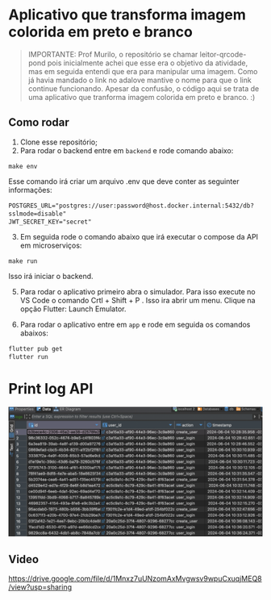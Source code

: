 # Aplicativo que transforma imagem colorida em preto e branco 

> IMPORTANTE: Prof Murilo, o repositório se chamar leitor-qrcode-pond pois inicialmente achei que esse era o objetivo da atividade, mas em seguida entendi que era para manipular uma imagem. Como já havia mandado o link no adalove mantive o nome para que o link continue funcionando. Apesar da confusão, o código aqui se trata de uma aplicativo que tranforma imagem colorida em preto e branco. :) 

## Como rodar

1. Clone esse repositório;
2. Para rodar o backend entre em `backend` e rode comando abaixo:

```
make env
```
Esse comando irá criar um arquivo .env que deve conter as seguinter informações:

```
POSTGRES_URL="postgres://user:password@host.docker.internal:5432/db?sslmode=disable"
JWT_SECRET_KEY="secret"
```
3. Em seguida rode o comando abaixo que irá executar o compose da API em microserviços:
```
make run
```
Isso irá iniciar o backend.

5. Para rodar o aplicativo primeiro abra o simulador. Para isso execute no VS Code o comando Crtl + Shift + P . Isso ira abrir um menu. Clique na opção Flutter: Launch Emulator.

4. Para rodar o aplicativo entre em `app` e rode em seguida os comandos abaixos:

```
flutter pub get
flutter run
```

# Print log API

![alt text](image.png)

## Video

https://drive.google.com/file/d/1Mnxz7uUNzomAxMvgwsv9wpuCxuqjMEQ8/view?usp=sharing

